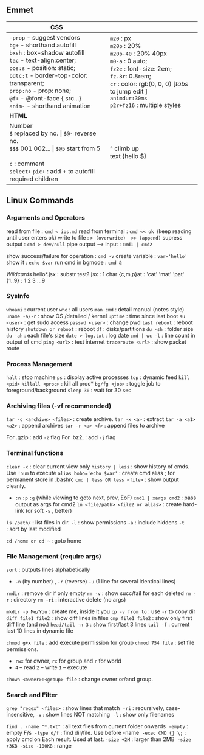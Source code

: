 ## Emmet

| **CSS**                                                                                                                                                                                                                                                                                       |                                                                                                                                                                                                                               |
| --------------------------------------------------------------------------------------------------------------------------------------------------------------------------------------------------------------------------------------------------------------------------------------------- | ----------------------------------------------------------------------------------------------------------------------------------------------------------------------------------------------------------------------------- |
| `-prop` - suggest vendors<br>`bg+` - shorthand autofill<br>`bxsh` : box-shadow autofill<br>`tac` - text-align:center;<br>`pos:s` - position: static;<br>`bdtc:t` - border-top-color: transparent;<br>`prop:no` - prop: none;<br>`@f+` - @font-face { src...}<br>`anim-` - shorthand animation | `m20` : px<br>`m20p` : 20%<br>`m20p-40` : 20% 40px<br>`m0-a` : 0 auto;<br>`fz2e` : font-size: 2em;<br>`fz.8r`: 0.8rem;<br>`cr` : color: rgb(0, 0, 0) [_tabs_ to jump edit ]<br>`animdur:30ms`<br>`p2r+fz16` : multiple styles |
| **HTML**                                                                                                                                                                                                                                                                                      |                                                                                                                                                                                                                               |
| Number<br>`$` replaced by no.  \|  `$@-` reverse no.  <br>`$$$` 001 002...     \|  `$@5`  start from 5<br><br>`c` : comment<br>`select+` `pic+` : add + to autofill required children                                                                                                         | ^ climb up<br>text {hello $}                                                                                                                                                                                                  |

## Linux Commands

### Arguments and Operators

read from file : `cmd < ios.md`
read from terminal : `cmd << ok`  (keep reading until user enters ok)
write to file : `> (overwrite)  >> (append)`
supress output : `cmd > dev/null`
pipe output --> input : `cmd1 | cmd2`

show success/failure for operation : `cmd -v`
create variable : `var='hello'`
show it : `echo $var`
run cmd in bgmode : `cmd &`

_Wildcards_
hello*.jsx :  substr
test?.jsx : 1 char
{c,m,p}at : 'cat' 'mat' 'pat'
{1..9} : 1 2 3 ...9

### SysInfo 

`whoami` : current user
`who` : all users
`man cmd` : detail manual (notes style)
`uname -a/-r` : show OS /detailed / kernel 
`uptime` : time since last boot
`su <user>` : get sudo access
`passwd <user>` : change pwd
`last reboot` : reboot history
`shutdown or reboot` : reboot
`df` : disks/partitions
`du -sh` : folder size
`du -ah` : each file's size
`date > log.txt` : log date
`cmd | wc -l` : line count in output of cmd
`ping <url>` : test internet
`traceroute <url>` : show packet route

### Process Management

`halt` : stop machine
`ps` : display active processes
`top` : dynamic feed
`kill <pid>`
`killall <proc>` : kill all proc*
`bg/fg <job>` : toggle job to foreground/background
`sleep 30` : wait for 30 sec

### Archiving files (-vf recommended)

`tar -c <archive> <files>` : create archive. 
`tar -x <a>` : extract
`tar -a <a1> <a2>` : append archives
`tar -r <a> <f>` : append files to archive

For .gzip : add `-z` flag
For .bz2, : add `-j` flag

### Terminal functions

`clear -x` : clear current view only
`history | less` : show history of cmds. Use `!num` to execute 
`alias bobo='echo $var'` : create cmd alias ; for permanent store in .bashrc
`cmd | less OR less <file>` : show output cleanly.
  - `:n` `:p` `:g` (while viewing to goto next, prev, EoF)
`cmd1 | xargs cmd2` : pass output as args for cmd2
`ln <file/path> <file2 or alias>` : create hard-link (or soft `-s` , better)

`ls /path/` : list files in dir.
  `-l` : show permissions
  `-a` : include hiddens
  `-t` : sort by last modified

`cd /home or cd ~` : goto home

### File Management (require args)

`sort` : outputs lines alphabetically
  - `-n` (by number) , `-r` (reverse) `-u` (1 line for several identical lines)

`rmdir` : remove dir if only empty
`rm -v` : show succ/fail for each deleted
`rm -r` : directory
`rm -ri` : interactive delete (no args)

`mkdir -p Me/You` : create me, inside it you
`cp -v from to` : use `-r` to copy dir 
`diff file1 file2` : show diff lines in files
`cmp file1 file2` : show only first diff line (and no.)
`head/tail -n 3` : show first/last 3 lines
`tail -f` : current last 10 lines in dynamic file

`chmod g+x file` : add execute permission for group
`chmod 754 file` : set file permissions. 
  - `rwx` for owner, `rx` for group and `r` for world
  - `4` – read `2` – write `1` – execute

`chown <owner>:<group> file` : change owner or/and group.

### Search and Filter

`grep "regex" <files>` : show lines that match 
  `-ri` : recursively, case-insensitive, 
  `-v` : show lines NOT matching 
  `-l` : show only filenames

`find . -name "*.txt"` : all text files from current folder onwards 
  `-empty` : empty F/s 
  `-type d/f` : find dir/file. Use before -name 
  `-exec CMD {} \;` : apply cmd on Each result. Used at last.
  `-size +2M` : larger than 2MB 
  `-size +3KB -size -100KB` : range

